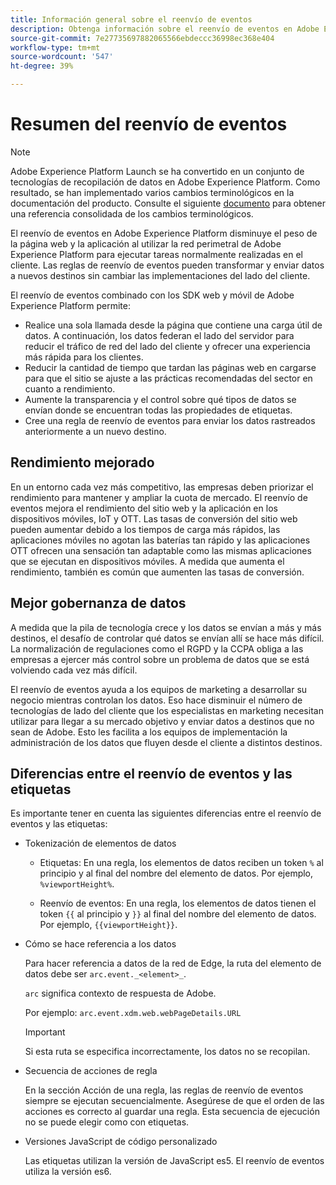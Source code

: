 ```yaml
---
title: Información general sobre el reenvío de eventos
description: Obtenga información sobre el reenvío de eventos en Adobe Experience Platform, que le permite utilizar la red perimetral de plataforma para ejecutar tareas sin cambiar la implementación de etiquetas.
source-git-commit: 7e27735697882065566ebdeccc36998ec368e404
workflow-type: tm+mt
source-wordcount: '547'
ht-degree: 39%

---
```


# Resumen del reenvío de eventos

>[!NOTE]
>
>Adobe Experience Platform Launch se ha convertido en un conjunto de tecnologías de recopilación de datos en Adobe Experience Platform. Como resultado, se han implementado varios cambios terminológicos en la documentación del producto. Consulte el siguiente [documento](../../term-updates.md) para obtener una referencia consolidada de los cambios terminológicos.

El reenvío de eventos en Adobe Experience Platform disminuye el peso de la página web y la aplicación al utilizar la red perimetral de Adobe Experience Platform para ejecutar tareas normalmente realizadas en el cliente. Las reglas de reenvío de eventos pueden transformar y enviar datos a nuevos destinos sin cambiar las implementaciones del lado del cliente.

El reenvío de eventos combinado con los SDK web y móvil de Adobe Experience Platform permite:

* Realice una sola llamada desde la página que contiene una carga útil de datos. A continuación, los datos federan el lado del servidor para reducir el tráfico de red del lado del cliente y ofrecer una experiencia más rápida para los clientes.
* Reducir la cantidad de tiempo que tardan las páginas web en cargarse para que el sitio se ajuste a las prácticas recomendadas del sector en cuanto a rendimiento.
* Aumente la transparencia y el control sobre qué tipos de datos se envían donde se encuentran todas las propiedades de etiquetas.
* Cree una regla de reenvío de eventos para enviar los datos rastreados anteriormente a un nuevo destino.

## Rendimiento mejorado

En un entorno cada vez más competitivo, las empresas deben priorizar el rendimiento para mantener y ampliar la cuota de mercado. El reenvío de eventos mejora el rendimiento del sitio web y la aplicación en los dispositivos móviles, IoT y OTT. Las tasas de conversión del sitio web pueden aumentar debido a los tiempos de carga más rápidos, las aplicaciones móviles no agotan las baterías tan rápido y las aplicaciones OTT ofrecen una sensación tan adaptable como las mismas aplicaciones que se ejecutan en dispositivos móviles. A medida que aumenta el rendimiento, también es común que aumenten las tasas de conversión.

## Mejor gobernanza de datos

A medida que la pila de tecnología crece y los datos se envían a más y más destinos, el desafío de controlar qué datos se envían allí se hace más difícil. La normalización de regulaciones como el RGPD y la CCPA obliga a las empresas a ejercer más control sobre un problema de datos que se está volviendo cada vez más difícil.

El reenvío de eventos ayuda a los equipos de marketing a desarrollar su negocio mientras controlan los datos. Eso hace disminuir el número de tecnologías de lado del cliente que los especialistas en marketing necesitan utilizar para llegar a su mercado objetivo y enviar datos a destinos que no sean de Adobe. Esto les facilita a los equipos de implementación la administración de los datos que fluyen desde el cliente a distintos destinos.

## Diferencias entre el reenvío de eventos y las etiquetas

Es importante tener en cuenta las siguientes diferencias entre el reenvío de eventos y las etiquetas:

* Tokenización de elementos de datos

   * Etiquetas: En una regla, los elementos de datos reciben un token `%` al principio y al final del nombre del elemento de datos. Por ejemplo, `%viewportHeight%`.

   * Reenvío de eventos: En una regla, los elementos de datos tienen el token `{{` al principio y `}}` al final del nombre del elemento de datos. Por ejemplo, `{{viewportHeight}}`.

* Cómo se hace referencia a los datos

   Para hacer referencia a datos de la red de Edge, la ruta del elemento de datos debe ser `arc.event._<element>_`.

   `arc` significa contexto de respuesta de Adobe.

   Por ejemplo: `arc.event.xdm.web.webPageDetails.URL`

   >[!IMPORTANT]
   >
   >Si esta ruta se especifica incorrectamente, los datos no se recopilan.


* Secuencia de acciones de regla

   En la sección Acción de una regla, las reglas de reenvío de eventos siempre se ejecutan secuencialmente. Asegúrese de que el orden de las acciones es correcto al guardar una regla. Esta secuencia de ejecución no se puede elegir como con etiquetas.

* Versiones JavaScript de código personalizado

   Las etiquetas utilizan la versión de JavaScript es5. El reenvío de eventos utiliza la versión es6.

<!--doc Adobe Cloud Connector extension, get from Jon-->
